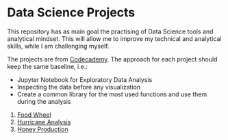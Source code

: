 # Data Science Projects

This repository has as main goal the practising of Data Science tools and analytical mindset. This will allow me to improve
my technical and analytical skills, while I am challenging myself.

The projects are from [Codecademy](https://www.codecademy.com/projects). The approach for each project should keep the same baseline, i.e.:

- Jupyter Notebook for Exploratory Data Analysis
- Inspecting the data before any visualization
- Create a common library for the most used functions and use them during the analysis

1. [Food Wheel](FoodWheel/)
2. [Hurricane Analysis](HurricaneAnalysis/)
3. [Honey Production](HoneyProduction/)